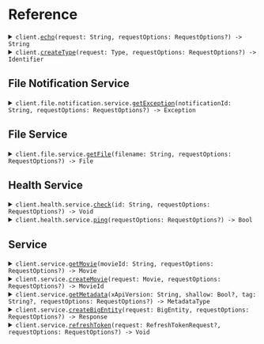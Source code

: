# Reference
<details><summary><code>client.<a href="/Sources/ExamplesClient.swift">echo</a>(request: String, requestOptions: RequestOptions?) -> String</code></summary>
<dl>
<dd>

#### 🔌 Usage

<dl>
<dd>

<dl>
<dd>

```swift
import Foundation
import Examples

private func main() async throws {
    let client = ExamplesClient(token: "<token>")

    _ = try await client.echo(request: "Hello world!\n\nwith\n\tnewlines")
}

try await main()
```
</dd>
</dl>
</dd>
</dl>

#### ⚙️ Parameters

<dl>
<dd>

<dl>
<dd>

**request:** `String` 
    
</dd>
</dl>

<dl>
<dd>

**requestOptions:** `RequestOptions?` — Additional options for configuring the request, such as custom headers or timeout settings.
    
</dd>
</dl>
</dd>
</dl>


</dd>
</dl>
</details>

<details><summary><code>client.<a href="/Sources/ExamplesClient.swift">createType</a>(request: Type, requestOptions: RequestOptions?) -> Identifier</code></summary>
<dl>
<dd>

#### 🔌 Usage

<dl>
<dd>

<dl>
<dd>

```swift
import Foundation
import Examples

private func main() async throws {
    let client = ExamplesClient(token: "<token>")

    _ = try await client.echo(request: "primitive")
}

try await main()
```
</dd>
</dl>
</dd>
</dl>

#### ⚙️ Parameters

<dl>
<dd>

<dl>
<dd>

**request:** `Type` 
    
</dd>
</dl>

<dl>
<dd>

**requestOptions:** `RequestOptions?` — Additional options for configuring the request, such as custom headers or timeout settings.
    
</dd>
</dl>
</dd>
</dl>


</dd>
</dl>
</details>

## File Notification Service
<details><summary><code>client.file.notification.service.<a href="/Sources/Resources/File/Notification/Service/ServiceClient.swift">getException</a>(notificationId: String, requestOptions: RequestOptions?) -> Exception</code></summary>
<dl>
<dd>

#### 🔌 Usage

<dl>
<dd>

<dl>
<dd>

```swift
import Foundation
import Examples

private func main() async throws {
    let client = ExamplesClient(token: "<token>")

    _ = try await client.file.notification.service.getException(notificationId: "notification-hsy129x")
}

try await main()
```
</dd>
</dl>
</dd>
</dl>

#### ⚙️ Parameters

<dl>
<dd>

<dl>
<dd>

**notificationId:** `String` 
    
</dd>
</dl>

<dl>
<dd>

**requestOptions:** `RequestOptions?` — Additional options for configuring the request, such as custom headers or timeout settings.
    
</dd>
</dl>
</dd>
</dl>


</dd>
</dl>
</details>

## File Service
<details><summary><code>client.file.service.<a href="/Sources/Resources/File/Service/FileServiceClient.swift">getFile</a>(filename: String, requestOptions: RequestOptions?) -> File</code></summary>
<dl>
<dd>

#### 📝 Description

<dl>
<dd>

<dl>
<dd>

This endpoint returns a file by its name.
</dd>
</dl>
</dd>
</dl>

#### 🔌 Usage

<dl>
<dd>

<dl>
<dd>

```swift
import Foundation
import Examples

private func main() async throws {
    let client = ExamplesClient(token: "<token>")

    _ = try await client.file.service.getFile(filename: "file.txt")
}

try await main()
```
</dd>
</dl>
</dd>
</dl>

#### ⚙️ Parameters

<dl>
<dd>

<dl>
<dd>

**filename:** `String` — This is a filename
    
</dd>
</dl>

<dl>
<dd>

**requestOptions:** `RequestOptions?` — Additional options for configuring the request, such as custom headers or timeout settings.
    
</dd>
</dl>
</dd>
</dl>


</dd>
</dl>
</details>

## Health Service
<details><summary><code>client.health.service.<a href="/Sources/Resources/Health/Service/HealthServiceClient.swift">check</a>(id: String, requestOptions: RequestOptions?) -> Void</code></summary>
<dl>
<dd>

#### 📝 Description

<dl>
<dd>

<dl>
<dd>

This endpoint checks the health of a resource.
</dd>
</dl>
</dd>
</dl>

#### 🔌 Usage

<dl>
<dd>

<dl>
<dd>

```swift
import Foundation
import Examples

private func main() async throws {
    let client = ExamplesClient(token: "<token>")

    _ = try await client.health.service.check(id: "id-2sdx82h")
}

try await main()
```
</dd>
</dl>
</dd>
</dl>

#### ⚙️ Parameters

<dl>
<dd>

<dl>
<dd>

**id:** `String` — The id to check
    
</dd>
</dl>

<dl>
<dd>

**requestOptions:** `RequestOptions?` — Additional options for configuring the request, such as custom headers or timeout settings.
    
</dd>
</dl>
</dd>
</dl>


</dd>
</dl>
</details>

<details><summary><code>client.health.service.<a href="/Sources/Resources/Health/Service/HealthServiceClient.swift">ping</a>(requestOptions: RequestOptions?) -> Bool</code></summary>
<dl>
<dd>

#### 📝 Description

<dl>
<dd>

<dl>
<dd>

This endpoint checks the health of the service.
</dd>
</dl>
</dd>
</dl>

#### 🔌 Usage

<dl>
<dd>

<dl>
<dd>

```swift
import Foundation
import Examples

private func main() async throws {
    let client = ExamplesClient(token: "<token>")

    _ = try await client.health.service.ping()
}

try await main()
```
</dd>
</dl>
</dd>
</dl>

#### ⚙️ Parameters

<dl>
<dd>

<dl>
<dd>

**requestOptions:** `RequestOptions?` — Additional options for configuring the request, such as custom headers or timeout settings.
    
</dd>
</dl>
</dd>
</dl>


</dd>
</dl>
</details>

## Service
<details><summary><code>client.service.<a href="/Sources/Resources/Service/ServiceClient_.swift">getMovie</a>(movieId: String, requestOptions: RequestOptions?) -> Movie</code></summary>
<dl>
<dd>

#### 🔌 Usage

<dl>
<dd>

<dl>
<dd>

```swift
import Foundation
import Examples

private func main() async throws {
    let client = ExamplesClient(token: "<token>")

    _ = try await client.service.getMovie(movieId: "movie-c06a4ad7")
}

try await main()
```
</dd>
</dl>
</dd>
</dl>

#### ⚙️ Parameters

<dl>
<dd>

<dl>
<dd>

**movieId:** `String` 
    
</dd>
</dl>

<dl>
<dd>

**requestOptions:** `RequestOptions?` — Additional options for configuring the request, such as custom headers or timeout settings.
    
</dd>
</dl>
</dd>
</dl>


</dd>
</dl>
</details>

<details><summary><code>client.service.<a href="/Sources/Resources/Service/ServiceClient_.swift">createMovie</a>(request: Movie, requestOptions: RequestOptions?) -> MovieId</code></summary>
<dl>
<dd>

#### 🔌 Usage

<dl>
<dd>

<dl>
<dd>

```swift
import Foundation
import Examples

private func main() async throws {
    let client = ExamplesClient(token: "<token>")

    _ = try await client.service.createMovie(request: Movie(
        id: "movie-c06a4ad7",
        prequel: "movie-cv9b914f",
        title: "The Boy and the Heron",
        from: "Hayao Miyazaki",
        rating: 8,
        type: .movie,
        tag: "tag-wf9as23d",
        metadata: [
            "actors": .array([
                .string("Christian Bale"),
                .string("Florence Pugh"),
                .string("Willem Dafoe")
            ]), 
            "releaseDate": .string("2023-12-08"), 
            "ratings": .object([
                "rottenTomatoes": .number(97), 
                "imdb": .number(7.6)
            ])
        ],
        revenue: 1000000
    ))
}

try await main()
```
</dd>
</dl>
</dd>
</dl>

#### ⚙️ Parameters

<dl>
<dd>

<dl>
<dd>

**request:** `Movie` 
    
</dd>
</dl>

<dl>
<dd>

**requestOptions:** `RequestOptions?` — Additional options for configuring the request, such as custom headers or timeout settings.
    
</dd>
</dl>
</dd>
</dl>


</dd>
</dl>
</details>

<details><summary><code>client.service.<a href="/Sources/Resources/Service/ServiceClient_.swift">getMetadata</a>(xApiVersion: String, shallow: Bool?, tag: String?, requestOptions: RequestOptions?) -> MetadataType</code></summary>
<dl>
<dd>

#### 🔌 Usage

<dl>
<dd>

<dl>
<dd>

```swift
import Foundation
import Examples

private func main() async throws {
    let client = ExamplesClient(token: "<token>")

    _ = try await client.service.getMetadata(
        shallow: false,
        tag: 
    )
}

try await main()
```
</dd>
</dl>
</dd>
</dl>

#### ⚙️ Parameters

<dl>
<dd>

<dl>
<dd>

**xApiVersion:** `String` 
    
</dd>
</dl>

<dl>
<dd>

**shallow:** `Bool?` 
    
</dd>
</dl>

<dl>
<dd>

**tag:** `String?` 
    
</dd>
</dl>

<dl>
<dd>

**requestOptions:** `RequestOptions?` — Additional options for configuring the request, such as custom headers or timeout settings.
    
</dd>
</dl>
</dd>
</dl>


</dd>
</dl>
</details>

<details><summary><code>client.service.<a href="/Sources/Resources/Service/ServiceClient_.swift">createBigEntity</a>(request: BigEntity, requestOptions: RequestOptions?) -> Response</code></summary>
<dl>
<dd>

#### 🔌 Usage

<dl>
<dd>

<dl>
<dd>

```swift
import Foundation
import Examples

private func main() async throws {
    let client = ExamplesClient(token: "<token>")

    _ = try await client.service.createBigEntity(request: BigEntity(
        castMember: CastMember.actor(
            Actor(
                name: "name",
                id: "id"
            )
        ),
        extendedMovie: ExtendedMovie(
            id: "id",
            prequel: "prequel",
            title: "title",
            from: "from",
            rating: 1.1,
            type: .movie,
            tag: "tag",
            book: "book",
            metadata: [
                "metadata": .object([
                    "key": .string("value")
                ])
            ],
            revenue: 1000000,
            cast: [
                "cast",
                "cast"
            ]
        ),
        entity: Entity(
            type: `Type`.basicType(
                .primitive
            ),
            name: "name"
        ),
        metadata: Metadata.html(
            .init(
                extra: [
                    "extra": "extra"
                ],
                tags: ,
                html: 
            )
        ),
        commonMetadata: Metadata(
            id: "id",
            data: [
                "data": "data"
            ],
            jsonString: "jsonString"
        ),
        eventInfo: EventInfo.metadata(
            .init(
                id: "id",
                data: [
                    "data": "data"
                ],
                jsonString: "jsonString"
            )
        ),
        data: Data.string(
            .init(
                string: 
            )
        ),
        migration: Migration(
            name: "name",
            status: .running
        ),
        exception: Exception.generic(
            .init(
                exceptionType: "exceptionType",
                exceptionMessage: "exceptionMessage",
                exceptionStacktrace: "exceptionStacktrace"
            )
        ),
        test: Test.and(
            .init(
                and: 
            )
        ),
        node: Node(
            name: "name",
            nodes: [
                Node(
                    name: "name",
                    nodes: [
                        Node(
                            name: "name",
                            nodes: [],
                            trees: []
                        ),
                        Node(
                            name: "name",
                            nodes: [],
                            trees: []
                        )
                    ],
                    trees: [
                        Tree(
                            nodes: []
                        ),
                        Tree(
                            nodes: []
                        )
                    ]
                ),
                Node(
                    name: "name",
                    nodes: [
                        Node(
                            name: "name",
                            nodes: [],
                            trees: []
                        ),
                        Node(
                            name: "name",
                            nodes: [],
                            trees: []
                        )
                    ],
                    trees: [
                        Tree(
                            nodes: []
                        ),
                        Tree(
                            nodes: []
                        )
                    ]
                )
            ],
            trees: [
                Tree(
                    nodes: [
                        Node(
                            name: "name",
                            nodes: [],
                            trees: []
                        ),
                        Node(
                            name: "name",
                            nodes: [],
                            trees: []
                        )
                    ]
                ),
                Tree(
                    nodes: [
                        Node(
                            name: "name",
                            nodes: [],
                            trees: []
                        ),
                        Node(
                            name: "name",
                            nodes: [],
                            trees: []
                        )
                    ]
                )
            ]
        ),
        directory: Directory(
            name: "name",
            files: [
                File(
                    name: "name",
                    contents: "contents"
                ),
                File(
                    name: "name",
                    contents: "contents"
                )
            ],
            directories: [
                Directory(
                    name: "name",
                    files: [
                        File(
                            name: "name",
                            contents: "contents"
                        ),
                        File(
                            name: "name",
                            contents: "contents"
                        )
                    ],
                    directories: [
                        Directory(
                            name: "name",
                            files: [],
                            directories: []
                        ),
                        Directory(
                            name: "name",
                            files: [],
                            directories: []
                        )
                    ]
                ),
                Directory(
                    name: "name",
                    files: [
                        File(
                            name: "name",
                            contents: "contents"
                        ),
                        File(
                            name: "name",
                            contents: "contents"
                        )
                    ],
                    directories: [
                        Directory(
                            name: "name",
                            files: [],
                            directories: []
                        ),
                        Directory(
                            name: "name",
                            files: [],
                            directories: []
                        )
                    ]
                )
            ]
        ),
        moment: Moment(
            id: UUID(uuidString: "d5e9c84f-c2b2-4bf4-b4b0-7ffd7a9ffc32")!,
            date: CalendarDate("2023-01-15")!,
            datetime: try! Date("2024-01-15T09:30:00Z", strategy: .iso8601)
        )
    ))
}

try await main()
```
</dd>
</dl>
</dd>
</dl>

#### ⚙️ Parameters

<dl>
<dd>

<dl>
<dd>

**request:** `BigEntity` 
    
</dd>
</dl>

<dl>
<dd>

**requestOptions:** `RequestOptions?` — Additional options for configuring the request, such as custom headers or timeout settings.
    
</dd>
</dl>
</dd>
</dl>


</dd>
</dl>
</details>

<details><summary><code>client.service.<a href="/Sources/Resources/Service/ServiceClient_.swift">refreshToken</a>(request: RefreshTokenRequest?, requestOptions: RequestOptions?) -> Void</code></summary>
<dl>
<dd>

#### 🔌 Usage

<dl>
<dd>

<dl>
<dd>

```swift
import Foundation
import Examples

private func main() async throws {
    let client = ExamplesClient(token: "<token>")

    _ = try await client.service.refreshToken(request: RefreshTokenRequest(

    ))
}

try await main()
```
</dd>
</dl>
</dd>
</dl>

#### ⚙️ Parameters

<dl>
<dd>

<dl>
<dd>

**request:** `RefreshTokenRequest?` 
    
</dd>
</dl>

<dl>
<dd>

**requestOptions:** `RequestOptions?` — Additional options for configuring the request, such as custom headers or timeout settings.
    
</dd>
</dl>
</dd>
</dl>


</dd>
</dl>
</details>
